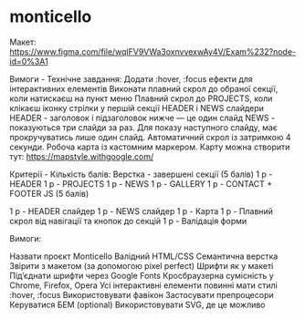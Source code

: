 # monticello
Макет: https://www.figma.com/file/wqlFV9VWa3oxnvvexwAy4V/Exam%232?node-id=0%3A1

Вимоги - Технічне завдання:
Додати :hover, :focus ефекти для інтерактивних елементів
Виконати плавний скрол до обраної секції, коли натискаєш на пункт меню
Плавний скрол до PROJECTS, коли клікаєш іконку стрілки у першій секції
HEADER і NEWS слайдери
HEADER - заголовок і підзаголовок нижче — це один слайд
NEWS - показуються три слайди за раз. Для показу наступного слайду, має прокручуватись лише один слайд. Автоматичний скрол із затримкою 4 секунди.
Робоча карта із кастомним маркером. Карту можна створити тут: https://mapstyle.withgoogle.com/

Критерії - Кількість балів:
Верстка - завершені секції (5 балів)
1 p - HEADER
1 p - PROJECTS
1 p - NEWS
1 p - GALLERY
1 p - CONTACT + FOOTER
JS (5 балів)

1 p - HEADER слайдер
1 p - NEWS слайдер
1 p - Карта
1 p - Плавний скрол від навігації та кнопок до секцій
1 p - Валідація форми

Вимоги:

Назвати проєкт Monticello
Валідний HTML/CSS
Семантична верстка
Звірити з макетом (за допомогою pixel perfect) 
Шрифти як у макеті
Під’єднати шрифти через Google Fonts
Кросбраузерна сумісність у Chrome, Firefox, Opera
Усі інтерактивні елементи повинні мати стилі :hover, :focus
Використовувати фавікон
Застосувати препроцесори
Керуватися БЕМ (optional)
Використовувати SVG, де це можливо
